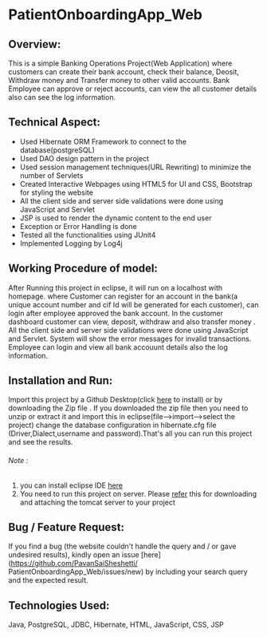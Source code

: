 # PatientOnboardingApp_Web


## Overview:

This is a simple Banking Operations Project(Web Application) where customers can create their bank account, check their balance, Deosit, Withdraw money and Transfer money to other valid accounts.
Bank Employee can approve or reject accounts, can view the all customer details also can see the log information.

## Technical Aspect:
<ul>
<li>Used Hibernate ORM Framework to connect to the database(postgreSQL)</li>
<li>Used DAO design pattern in the project
<li>Used session management techniques(URL Rewriting) to minimize the number of Servlets 
<li>Created Interactive Webpages using HTML5 for UI and CSS, Bootstrap for styling the website
<li>All the client side and server side validations were done using JavaScript and Servlet
<li>JSP is used to render the dynamic content to the end user
<li>Exception or Error Handling is done 
<li>Tested all the functionalities using JUnit4 
<li>Implemented Logging by Log4j
</ul>

## Working Procedure of model:

After Running this project in eclipse, it will run on a localhost with homepage. where Customer can register for an account in the bank(a unique account number and cif Id will be generated for each customer), can login after employee approved the bank account.
In the customer dashboard customer can view, deposit, withdraw and also transfer money . All the client side and server side validations were done using JavaScript and Servlet. System will
show the error messages for invalid transactions. Employee can login and view all bank accouunt details also the log information.

## Installation and Run:

Import this project by a Github Desktop(click [here](https://desktop.github.com/) to install) or by downloading the Zip file . If you downloaded the zip file then you need to unzip or extract it and import this in eclipse(file-->import-->select the project)
change the database configuration in hibernate.cfg file (Driver,Dialect,username and password).That's all you can run this project and see the results.
###### Note :
<ol>
<li>you can install eclipse IDE <a href="https://www.eclipse.org/downloads/">here</a></li>
<li>You need to run this project on server. Please <a href="https://youtu.be/ZpMmpEAGPaQ">refer</a> this for downloading and attaching the tomcat server to your project</li>
</ol>

## Bug / Feature Request:

If you find a bug (the website couldn't handle the query and / or gave undesired results), kindly open an issue [here](https://github.com/PavanSaiSheshetti/
PatientOnboardingApp_Web/issues/new) by including your search query and the expected result.


## Technologies Used:

Java, PostgreSQL, JDBC, Hibernate, HTML, JavaScript, CSS, JSP

